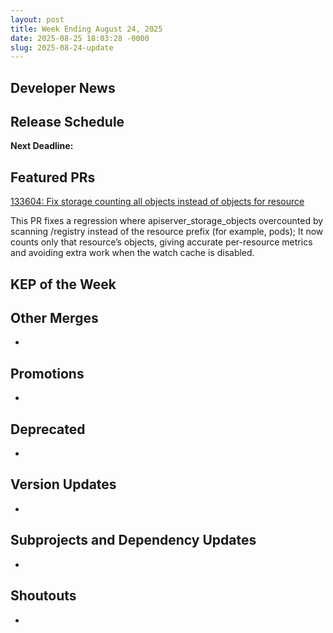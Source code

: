 ```yaml
---
layout: post
title: Week Ending August 24, 2025
date: 2025-08-25 18:03:28 -0000
slug: 2025-08-24-update
---
```


## Developer News


## Release Schedule

**Next Deadline:**


## Featured PRs

[133604: Fix storage counting all objects instead of objects for resource](https://github.com/kubernetes/kubernetes/pull/133604)

This PR fixes a regression where apiserver_storage_objects overcounted by scanning /registry instead of the resource prefix (for example, pods); It now counts only that resource’s objects, giving accurate per-resource metrics and avoiding extra work when the watch cache is disabled.


## KEP of the Week


## Other Merges

*

## Promotions

*

## Deprecated

*

## Version Updates

*

## Subprojects and Dependency Updates

*

## Shoutouts

* 
